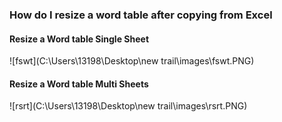 ### How do I resize a word table after copying from Excel

#### Resize a Word table Single Sheet

![fswt](C:\Users\13198\Desktop\new trail\images\fswt.PNG)

#### Resize a Word table Multi Sheets

![rsrt](C:\Users\13198\Desktop\new trail\images\rsrt.PNG)
